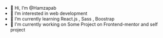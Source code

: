 - 👋 Hi, I’m @Hamzapab
- 👀 I’m interested in web development
- 🌱 I’m currently learning React.js , Sass , Boostrap
- 🚀  I'm currently working on Some Project on Frontend-mentor and self project

<!---
Hamzapab/Hamzapab is a ✨ special ✨ repository because its `README.md` (this file) appears on your GitHub profile.
You can click the Preview link to take a look at your changes.
--->
